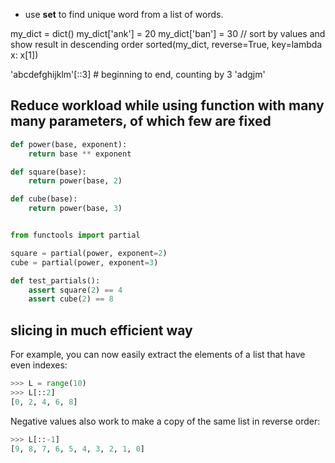 
- use **set** to find unique word from a list of words.

my_dict = dict()
my_dict['ank'] = 20
my_dict['ban'] = 30
// sort by values and show result in descending order
sorted(my_dict, reverse=True, key=lambda x: x[1])




'abcdefghijklm'[::3]  # beginning to end, counting by 3
'adgjm'

## Reduce workload while using function with many many parameters, of which few are fixed

```python
def power(base, exponent):
    return base ** exponent

def square(base):
    return power(base, 2)

def cube(base):
    return power(base, 3)


from functools import partial

square = partial(power, exponent=2)
cube = partial(power, exponent=3)

def test_partials():
    assert square(2) == 4
    assert cube(2) == 8
```

## slicing in much efficient way
 
For example, you can now easily extract the elements of a list that have even indexes:

```python
>>> L = range(10)
>>> L[::2]
[0, 2, 4, 6, 8]
```
Negative values also work to make a copy of the same list in reverse order:
```python
>>> L[::-1]
[9, 8, 7, 6, 5, 4, 3, 2, 1, 0]
```
